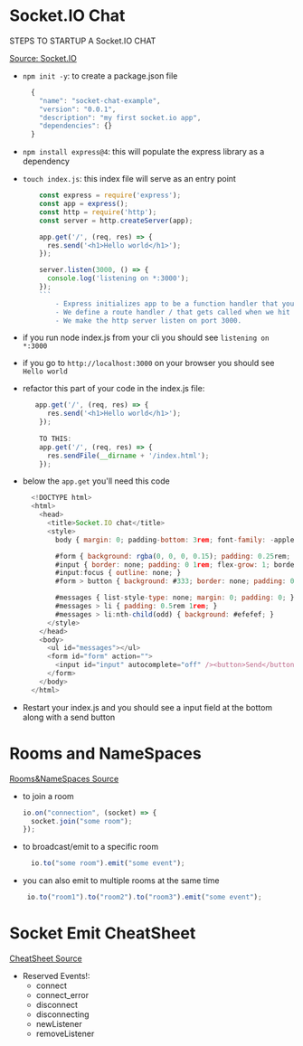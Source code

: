 # Socket.IO Chat
  STEPS TO STARTUP A Socket.IO CHAT
  
  [Source: Socket.IO](https://socket.io/get-started/chat/)
  - `npm init -y`: to create a package.json file
    ```javascript
      {
        "name": "socket-chat-example",
        "version": "0.0.1",
        "description": "my first socket.io app",
        "dependencies": {}
      }
      ```
      
  - `npm install express@4`: this will populate the express library as a dependency
  - `touch index.js`: this index file will serve as an entry point
 
    ```javascript
        const express = require('express');
        const app = express();
        const http = require('http');
        const server = http.createServer(app);

        app.get('/', (req, res) => {
          res.send('<h1>Hello world</h1>');
        });

        server.listen(3000, () => {
          console.log('listening on *:3000');
        });
        ```
            - Express initializes app to be a function handler that you can supply to an HTTP server.
            - We define a route handler / that gets called when we hit our website home.
            - We make the http server listen on port 3000.
  - if you run node index.js from your cli you should see `listening on *:3000`
  - if you go to `http://localhost:3000` on your browser you should see `Hello world`

  - refactor this part of your code in the index.js file:
    ``` javascript 
       app.get('/', (req, res) => {
          res.send('<h1>Hello world</h1>');
        });
        
        TO THIS:
        app.get('/', (req, res) => {
          res.sendFile(__dirname + '/index.html');
        });
    ```
  - below the `app.get` you'll need this code
    ```javascript
      <!DOCTYPE html>
      <html>
        <head>
          <title>Socket.IO chat</title>
          <style>
            body { margin: 0; padding-bottom: 3rem; font-family: -apple-system, BlinkMacSystemFont, "Segoe UI", Roboto, Helvetica, Arial, sans-serif; }

            #form { background: rgba(0, 0, 0, 0.15); padding: 0.25rem; position: fixed; bottom: 0; left: 0; right: 0; display: flex; height: 3rem; box-sizing: border-box; backdrop-filter: blur(10px); }
            #input { border: none; padding: 0 1rem; flex-grow: 1; border-radius: 2rem; margin: 0.25rem; }
            #input:focus { outline: none; }
            #form > button { background: #333; border: none; padding: 0 1rem; margin: 0.25rem; border-radius: 3px; outline: none; color: #fff; }

            #messages { list-style-type: none; margin: 0; padding: 0; }
            #messages > li { padding: 0.5rem 1rem; }
            #messages > li:nth-child(odd) { background: #efefef; }
          </style>
        </head>
        <body>
          <ul id="messages"></ul>
          <form id="form" action="">
            <input id="input" autocomplete="off" /><button>Send</button>
          </form>
        </body>
      </html>
    ```
  - Restart your index.js and you should see a input field at the bottom along with a send button

# Rooms and NameSpaces

[Rooms&NameSpaces Source](https://socket.io/docs/v4/rooms/)

  - to join a room
    ``` javascript
    io.on("connection", (socket) => {
      socket.join("some room");
    });
    ```
  - to broadcast/emit to a specific room
    ``` javascript
      io.to("some room").emit("some event");
    ```
  - you can also emit to multiple rooms at the same time
     ``` javascript
      io.to("room1").to("room2").to("room3").emit("some event");
     ```
    

# Socket Emit CheatSheet

  [CheatSheet Source](https://socket.io/docs/v4/emit-cheatsheet/)
  
  - Reserved Events!:
    - connect
    - connect_error
    - disconnect
    - disconnecting
    - newListener
    - removeListener
